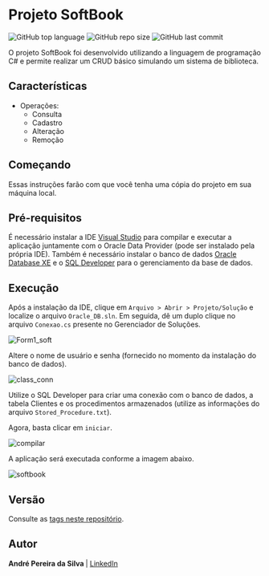 # Projeto SoftBook
![GitHub top language](https://img.shields.io/github/languages/top/andre-aps/softbook)
![GitHub repo size](https://img.shields.io/github/repo-size/andre-aps/softbook)
![GitHub last commit](https://img.shields.io/github/last-commit/andre-aps/softbook)

O projeto SoftBook foi desenvolvido utilizando a linguagem de programação C# e permite realizar um CRUD básico simulando um sistema de biblioteca.

## Características

- Operações:
    - Consulta
    - Cadastro   
    - Alteração 
    - Remoção

## Começando

Essas instruções farão com que você tenha uma cópia do projeto em sua máquina local.

## Pré-requisitos

É necessário instalar a IDE [Visual Studio](https://visualstudio.microsoft.com/pt-br/downloads/) para compilar e executar a aplicação juntamente com o Oracle Data Provider (pode ser instalado pela própria IDE). Também é necessário instalar o banco de dados [Oracle Database XE](https://www.oracle.com/database/technologies/xe-downloads.html) e o [SQL Developer](https://www.oracle.com/br/tools/downloads/sqldev-v192-downloads.html) para o gerenciamento da base de dados.

## Execução

Após a instalação da IDE, clique em `Arquivo > Abrir > Projeto/Solução` e localize o arquivo `Oracle_DB.sln`. Em seguida, dê um duplo clique no arquivo `Conexao.cs` presente no Gerenciador de Soluções.

![Form1_soft](https://user-images.githubusercontent.com/37241913/74114449-df2b1700-4b88-11ea-869d-ccd40a1893b1.PNG)

Altere o nome de usuário e senha (fornecido no momento da instalação do banco de dados).

![class_conn](https://user-images.githubusercontent.com/37241913/74114417-b7d44a00-4b88-11ea-936d-e16fb335d02b.PNG)

Utilize o SQL Developer para criar uma conexão com o banco de dados, a tabela Clientes e os procedimentos armazenados (utilize as informações do arquivo `Stored_Procedure.txt`).

Agora, basta clicar em `iniciar`.

![compilar](https://user-images.githubusercontent.com/37241913/73599503-f3389e00-4522-11ea-8373-c3893bedc225.png)

A aplicação será executada conforme a imagem abaixo.

![softbook](https://user-images.githubusercontent.com/37241913/74115353-a6da0780-4b8d-11ea-8e95-da1b7b2521a3.png)

## Versão
Consulte as [tags neste repositório](https://github.com/andre-aps/SoftBook/tree/v1.1).

## Autor
<b> André Pereira da Silva </b> | [LinkedIn](https://www.linkedin.com/in/andre-aps)
